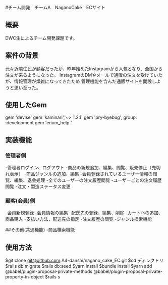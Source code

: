 #チーム開発　チームA　NaganoCake　ECサイト

## 概要
DWC生によるチーム開発課題です。

## 案件の背景

元々近隣住民が顧客だったが、昨年始めたInstagramから人気となり、全国から注文が来るようになった。
InstagramのDMやメールで通販の注文を受けていたが、情報管理が煩雑になってきたため
管理機能を含んだ通販サイトを開設しようと思い至った。

## 使用したGem

gem 'devise'
gem 'kaminari','~> 1.2.1'
gem 'pry-byebug', group: :development
gem 'enum_help  '

## **実装機能**

### 管理者側

-管理者ログイン、ログアウト
-商品の新規追加、編集、閲覧、販売停止（売切れ表示）
-商品ジャンルの追加、編集
-会員登録されているユーザー情報の閲覧、編集、退会処理
-全てのユーザーの注文履歴閲覧
-ユーザーごとの注文履歴閲覧
-注文・製造ステータス変更

### 顧客(会員)側

-会員新規登録
-会員情報の編集
-配送先の登録、編集、削除
-カートへの追加、商品購入
-支払い方法、配送先の指定
-注文履歴の閲覧
-ジャンル検索機能

##その他(共通機能)
-商品検索機能

## 使用方法

 $git clone git@github.com:A4-danshi/nagano_cake_EC.git
 $cd ディレクトリ
 $rails db:migrate
 $rails db:seed
 $yarn install
 $bundle install
 $yarn add @babel/plugin-proposal-private-methods @babel/plugin-proposal-private-property-in-object
 $rails s